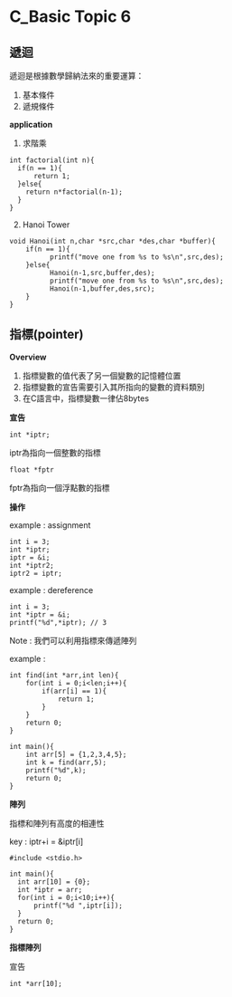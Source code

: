 # C_Basic Topic 6

## 遞迴

遞迴是根據數學歸納法來的重要運算：

1. 基本條件
2. 遞規條件

**application**

1. 求階乘

```
int factorial(int n){
  if(n == 1){
      return 1;
  }else{
    return n*factorial(n-1);
  }
}
```

2. Hanoi Tower

```
void Hanoi(int n,char *src,char *des,char *buffer){
    if(n == 1){
          printf("move one from %s to %s\n",src,des);
    }else{
          Hanoi(n-1,src,buffer,des);
          printf("move one from %s to %s\n",src,des);
          Hanoi(n-1,buffer,des,src);
    }
}
```
## 指標(pointer)

**Overview**

1. 指標變數的值代表了另一個變數的記憶體位置
2. 指標變數的宣告需要引入其所指向的變數的資料類別
3. 在C語言中，指標變數一律佔8bytes

**宣告**

```
int *iptr;
```
iptr為指向一個整數的指標

```
float *fptr
```

fptr為指向一個浮點數的指標

**操作**

example : assignment

```
int i = 3;
int *iptr;
iptr = &i;
int *iptr2;
iptr2 = iptr;
```

example : dereference

```
int i = 3;
int *iptr = &i;
printf("%d",*iptr); // 3
```

Note : 我們可以利用指標來傳遞陣列

example : 

```
int find(int *arr,int len){
    for(int i = 0;i<len;i++){
        if(arr[i] == 1){
            return 1;
        }
    }
    return 0;
}

int main(){
    int arr[5] = {1,2,3,4,5};
    int k = find(arr,5);
    printf("%d",k);
    return 0;
}
```
**陣列**

指標和陣列有高度的相連性

key : iptr+i = &iptr[i]

```
#include <stdio.h>

int main(){
  int arr[10] = {0};
  int *iptr = arr;
  for(int i = 0;i<10;i++){
      printf("%d ",iptr[i]);
  }
  return 0;
}
```

**指標陣列**

宣告

```
int *arr[10];
```






